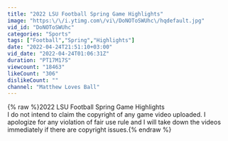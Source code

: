 ```yaml
---
title: "2022 LSU Football Spring Game Highlights"
image: "https:\/\/i.ytimg.com\/vi\/DoNOToSWUhc\/hqdefault.jpg"
vid_id: "DoNOToSWUhc"
categories: "Sports"
tags: ["Football","Spring","Highlights"]
date: "2022-04-24T21:51:10+03:00"
vid_date: "2022-04-24T01:06:31Z"
duration: "PT17M17S"
viewcount: "18463"
likeCount: "306"
dislikeCount: ""
channel: "Matthew Loves Ball"
---
```

{% raw %}2022 LSU Football Spring Game Highlights<br />I do not intend to claim the copyright of any game video uploaded. I apologize for any violation of fair use rule and I will take down the videos immediately if there are copyright issues.{% endraw %}
